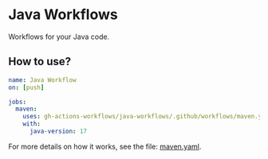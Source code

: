 # Java Workflows

Workflows for your Java code.

## How to use?

```yaml
name: Java Workflow
on: [push]

jobs:
  maven:
    uses: gh-actions-workflows/java-workflows/.github/workflows/maven.yaml@master
    with:
      java-version: 17

```

For more details on how it works, see the file: [maven.yaml](https://github.com/gh-actions-workflows/java-workflows/blob/master/.github/workflows/maven.yaml).
